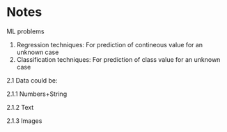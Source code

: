 # Notes

ML problems
1. Regression techniques: For prediction of contineous value for an unknown case
2. Classification techniques: For prediction of class value for an unknown case

2.1 Data could be:

2.1.1 Numbers+String

2.1.2 Text

2.1.3 Images
